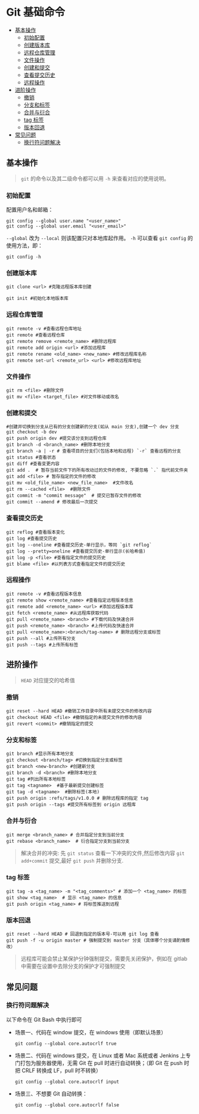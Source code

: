 # Git 基础命令

- [基本操作](#基本操作)
  - [初始配置](#初始配置)
  - [创建版本库](#创建版本库)
  - [远程仓库管理](#远程仓库管理)
  - [文件操作](#文件操作)
  - [创建和提交](#创建和提交)
  - [查看提交历史](#查看提交历史)
  - [远程操作](#远程操作)
- [进阶操作](#进阶操作)
  - [撤销](#撤销)
  - [分支和标签](#分支和标签)
  - [合并与衍合](#合并与衍合)
  - [tag 标签](#tag-标签)
  - [版本回退](#版本回退)
- [常见问题](#常见问题)
  - [换行符问题解决](#换行符问题解决)

## 基本操作

> `git` 的命令以及其二级命令都可以用 `-h` 来查看对应的使用说明。

### 初始配置

配置用户名和邮箱：

```shell
git config --global user.name "<user_name>"
git config --global user.email "<user_email>"
```

`--global` 改为 `--local` 则该配置只对本地库起作用。
`-h` 可以查看 `git config` 的使用方法，即：

```shell
git config -h
```

### 创建版本库

```shell
git clone <url> #克隆远程版本库创建
```

```shell
git init #初始化本地版本库
```

### 远程仓库管理

```shell
git remote -v #查看远程仓库地址
git remote #查看远程仓库
git remote remove <remote_name> #删除远程库
git remote add origin <url> #添加远程库
git remote rename <old_name> <new_name> #修改远程库名称
git remote set-url <remote_url> <url> #修改远程库地址
```

### 文件操作

```shell
git rm <file> #删除文件
git mv <file> <target_file> #对文件移动或改名
```

### 创建和提交

```shell
#创建并切换到分支从已有的分支创建新的分支(如从 main 分支),创建一个 dev 分支
git checkout -b dev
git push origin dev #提交该分支到远程仓库
git branch -d <branch_name> #删除本地分支
git branch -a | -r # 查看项目的分支们(包括本地和远程) `-r` 查看远程的分支
git status #查看状态
git diff #查看变更内容
git add .  # 暂存当前文件下的所有改动过的文件的修改, 不要忽略 `.` 指代前文件夹
git add <file> # 暂存指定的文件的修改
git mv <old_file_name> <new_file_name>  #文件改名
git rm --cached <file>  #删除文件
git commit -m "commit message"  # 提交已暂存文件的修改
git commit --amend # 修改最后一次提交
```

### 查看提交历史

```shell
git reflog #查看版本变化
git log #查看提交历史
git log --oneline #查看提交历史-单行显示，等同 `git reflog`
git log --pretty=oneline #查看提交历史-单行显示(长哈希值)
git log -p <file> #查看指定文件的提交历史
git blame <file> #以列表方式查看指定文件的提交历史
```

### 远程操作

```shell
git remote -v #查看远程版本信息
git remote show <remote_name> #查看指定远程版本信息
git remote add <remote_name> <url> #添加远程版本库
git fetch <remote_name> #从远程库获取代码
git pull <remote_name> <branch> #下载代码及快速合并
git push <remote_name> <branch> #上传代码及快速合并
git pull <remote_name>:<branch/tag-name> # 删除远程分支或标签
git push --all #上传所有分支
git push --tags #上传所有标签
```

## 进阶操作

> `HEAD` 对应提交的哈希值

### 撤销

```shell
git reset --hard HEAD #撤销工作目录中所有未提交文件的修改内容
git checkout HEAD <file> #撤销指定的未提交文件的修改内容
git revert <commit> #撤销指定的提交
```

### 分支和标签

```shell
git branch #显示所有本地分支
git checkout <branch/tag> #切换到指定分支或标签
git branch <new-branch> #创建新分支
git branch -d <branch> #删除本地分支
git tag #列出所有本地标签
git tag <tagname>  #基于最新提交创建标签
git tag -d <tagname>  #删除标签(本地)
git push origin :refs/tags/v1.0.0 # 删除远程库的指定 tag
git push origin --tags #提交所有标签到 origin 远程库
```

### 合并与衍合

```shell
git merge <branch_name> # 合并指定分支到当前分支
git rebase <branch_name>  # 衍合指定分支到当前分支
```

> 解决合并的冲突:
> 先 `git status` 查看一下冲突的文件,然后修改内容 `git add+commit` 提交,最好 `git push` 并删除分支.

### tag 标签

```shell
git tag -a <tag_name> -m "<tag_comments>" # 添加一个 <tag_name> 的标签
git show <tag_name>  # 显示 <tag_name> 的信息
git push origin <tag_name> # 将标签推送到远程
```

### 版本回退

```shell
git reset --hard HEAD # 回退到指定的版本号-可以用 git log 查看
git push -f -u origin master # 强制提交到 master 分支（具体哪个分支请酌情修改）
```

> 远程库可能会禁止某保护分钟强制提交，需要先关闭保护，例如在 gitlab 中需要在设置中去除分支的保护才可强制提交

## 常见问题

### 换行符问题解决

以下命令在 Git Bash 中执行即可

- 场景一、代码在 window 提交，在 windows 使用（即默认场景）
  ```shell
  git config --global core.autocrlf true
  ```
- 场景二、代码在 windows 提交，在 Linux 或者 Mac 系统或者 Jenkins 上专门打包为服务器使用，无需 Git 在 pull 时进行自动转换；（即 Git 在 push 时把 CRLF 转换成 LF，pull 时不转换）
  ```shell
  git config --global core.autocrlf input
  ```
- 场景三、不想要 Git 自动转换：
  ```shell
  git config --global core.autocrlf false
  ```
